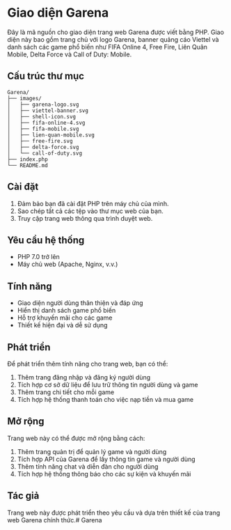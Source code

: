 # Giao diện Garena

Đây là mã nguồn cho giao diện trang web Garena được viết bằng PHP. Giao diện này bao gồm trang chủ với logo Garena, banner quảng cáo Viettel và danh sách các game phổ biến như FIFA Online 4, Free Fire, Liên Quân Mobile, Delta Force và Call of Duty: Mobile.

## Cấu trúc thư mục

```
Garena/
├── images/
│   ├── garena-logo.svg
│   ├── viettel-banner.svg
│   ├── shell-icon.svg
│   ├── fifa-online-4.svg
│   ├── fifa-mobile.svg
│   ├── lien-quan-mobile.svg
│   ├── free-fire.svg
│   ├── delta-force.svg
│   └── call-of-duty.svg
├── index.php
└── README.md
```

## Cài đặt

1. Đảm bảo bạn đã cài đặt PHP trên máy chủ của mình.
2. Sao chép tất cả các tệp vào thư mục web của bạn.
3. Truy cập trang web thông qua trình duyệt web.

## Yêu cầu hệ thống

- PHP 7.0 trở lên
- Máy chủ web (Apache, Nginx, v.v.)

## Tính năng

- Giao diện người dùng thân thiện và đáp ứng
- Hiển thị danh sách game phổ biến
- Hỗ trợ khuyến mãi cho các game
- Thiết kế hiện đại và dễ sử dụng

## Phát triển

Để phát triển thêm tính năng cho trang web, bạn có thể:

1. Thêm trang đăng nhập và đăng ký người dùng
2. Tích hợp cơ sở dữ liệu để lưu trữ thông tin người dùng và game
3. Thêm trang chi tiết cho mỗi game
4. Tích hợp hệ thống thanh toán cho việc nạp tiền và mua game

## Mở rộng

Trang web này có thể được mở rộng bằng cách:

1. Thêm trang quản trị để quản lý game và người dùng
2. Tích hợp API của Garena để lấy thông tin game và người dùng
3. Thêm tính năng chat và diễn đàn cho người dùng
4. Tích hợp hệ thống thông báo cho các sự kiện và khuyến mãi

## Tác giả

Trang web này được phát triển theo yêu cầu và dựa trên thiết kế của trang web Garena chính thức.#   G a r e n a  
 